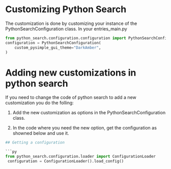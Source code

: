 
# Customizing Python Search

The customization is done by customizing your instance of the PythonSearchConfiguration class.
In your entries_main.py

```py
from python_search.configuration.configuration import PythonSearchConfiguration
configuration = PythonSearchConfiguration(
    custom_pysimple_gui_theme="DarkAmber",
)
```



# Adding new customizations in python search

If you need to change the code of python search to add a new customization you do the folling:

1. Add the new customization as options in the PythonSearchConfiguration class.


2. In the code where you need the new option, get the configuration as showned below and use it.

```py
## Getting a configuration

```py
from python_search.configuration.loader import ConfigurationLoader
 configuration = ConfigurationLoader().load_config()
```
